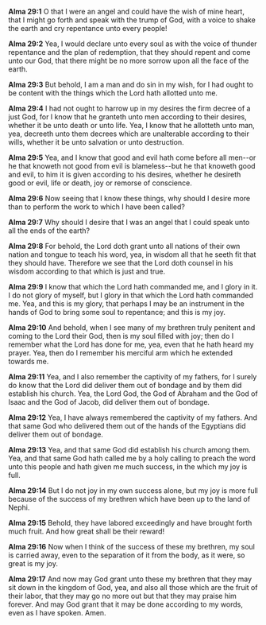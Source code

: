 **Alma 29:1** O that I were an angel and could have the wish of mine heart, that I might go forth and speak with the trump of God, with a voice to shake the earth and cry repentance unto every people!

**Alma 29:2** Yea, I would declare unto every soul as with the voice of thunder repentance and the plan of redemption, that they should repent and come unto our God, that there might be no more sorrow upon all the face of the earth.

**Alma 29:3** But behold, I am a man and do sin in my wish, for I had ought to be content with the things which the Lord hath allotted unto me.

**Alma 29:4** I had not ought to harrow up in my desires the firm decree of a just God, for I know that he granteth unto men according to their desires, whether it be unto death or unto life. Yea, I know that he allotteth unto man, yea, decreeth unto them decrees which are unalterable according to their wills, whether it be unto salvation or unto destruction.

**Alma 29:5** Yea, and I know that good and evil hath come before all men--or he that knoweth not good from evil is blameless--but he that knoweth good and evil, to him it is given according to his desires, whether he desireth good or evil, life or death, joy or remorse of conscience.

**Alma 29:6** Now seeing that I know these things, why should I desire more than to perform the work to which I have been called?

**Alma 29:7** Why should I desire that I was an angel that I could speak unto all the ends of the earth?

**Alma 29:8** For behold, the Lord doth grant unto all nations of their own nation and tongue to teach his word, yea, in wisdom all that he seeth fit that they should have. Therefore we see that the Lord doth counsel in his wisdom according to that which is just and true.

**Alma 29:9** I know that which the Lord hath commanded me, and I glory in it. I do not glory of myself, but I glory in that which the Lord hath commanded me. Yea, and this is my glory, that perhaps I may be an instrument in the hands of God to bring some soul to repentance; and this is my joy.

**Alma 29:10** And behold, when I see many of my brethren truly penitent and coming to the Lord their God, then is my soul filled with joy; then do I remember what the Lord has done for me, yea, even that he hath heard my prayer. Yea, then do I remember his merciful arm which he extended towards me.

**Alma 29:11** Yea, and I also remember the captivity of my fathers, for I surely do know that the Lord did deliver them out of bondage and by them did establish his church. Yea, the Lord God, the God of Abraham and the God of Isaac and the God of Jacob, did deliver them out of bondage.

**Alma 29:12** Yea, I have always remembered the captivity of my fathers. And that same God who delivered them out of the hands of the Egyptians did deliver them out of bondage.

**Alma 29:13** Yea, and that same God did establish his church among them. Yea, and that same God hath called me by a holy calling to preach the word unto this people and hath given me much success, in the which my joy is full.

**Alma 29:14** But I do not joy in my own success alone, but my joy is more full because of the success of my brethren which have been up to the land of Nephi.

**Alma 29:15** Behold, they have labored exceedingly and have brought forth much fruit. And how great shall be their reward!

**Alma 29:16** Now when I think of the success of these my brethren, my soul is carried away, even to the separation of it from the body, as it were, so great is my joy.

**Alma 29:17** And now may God grant unto these my brethren that they may sit down in the kingdom of God, yea, and also all those which are the fruit of their labor, that they may go no more out but that they may praise him forever. And may God grant that it may be done according to my words, even as I have spoken. Amen.

